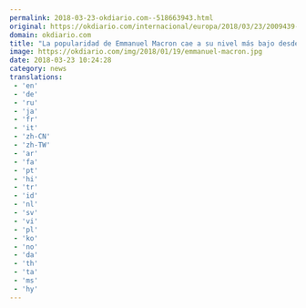 ```yaml
---
permalink: 2018-03-23-okdiario.com--518663943.html
original: https://okdiario.com/internacional/europa/2018/03/23/2009439-2009439
domain: okdiario.com
title: "La popularidad de Emmanuel Macron cae a su nivel más bajo desde que tomó posesión"
image: https://okdiario.com/img/2018/01/19/emmanuel-macron.jpg
date: 2018-03-23 10:24:28
category: news
translations: 
 - 'en'
 - 'de'
 - 'ru'
 - 'ja'
 - 'fr'
 - 'it'
 - 'zh-CN'
 - 'zh-TW'
 - 'ar'
 - 'fa'
 - 'pt'
 - 'hi'
 - 'tr'
 - 'id'
 - 'nl'
 - 'sv'
 - 'vi'
 - 'pl'
 - 'ko'
 - 'no'
 - 'da'
 - 'th'
 - 'ta'
 - 'ms'
 - 'hy'
---
```


